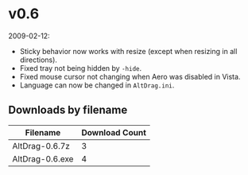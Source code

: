 # v0.6

2009-02-12:
- Sticky behavior now works with resize (except when resizing in all directions).
- Fixed tray not being hidden by `-hide`.
- Fixed mouse cursor not changing when Aero was disabled in Vista.
- Language can now be changed in `AltDrag.ini`.

## Downloads by filename

Filename | Download Count
-------- | --------------
AltDrag-0.6.7z | 3
AltDrag-0.6.exe | 4
